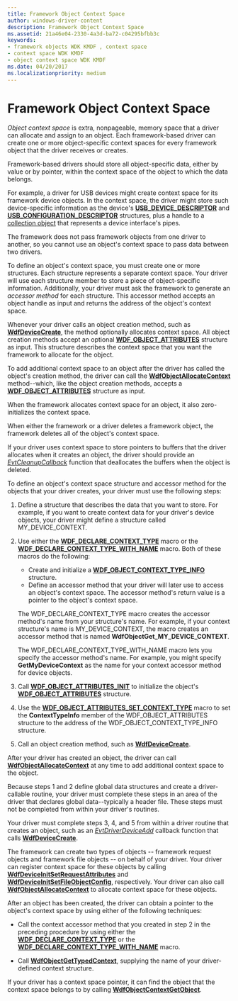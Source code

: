 ```yaml
---
title: Framework Object Context Space
author: windows-driver-content
description: Framework Object Context Space
ms.assetid: 21a46e04-2330-4a3d-ba72-c04295bfbb3c
keywords:
- framework objects WDK KMDF , context space
- context space WDK KMDF
- object context space WDK KMDF
ms.date: 04/20/2017
ms.localizationpriority: medium
---
```


# Framework Object Context Space





*Object context space* is extra, nonpageable, memory space that a driver can allocate and assign to an object. Each framework-based driver can create one or more object-specific context spaces for every framework object that the driver receives or creates.

Framework-based drivers should store all object-specific data, either by value or by pointer, within the context space of the object to which the data belongs.

For example, a driver for USB devices might create context space for its framework device objects. In the context space, the driver might store such device-specific information as the device's [**USB\_DEVICE\_DESCRIPTOR**](https://msdn.microsoft.com/library/windows/hardware/ff539280) and [**USB\_CONFIGURATION\_DESCRIPTOR**](https://msdn.microsoft.com/library/windows/hardware/ff539241) structures, plus a handle to a [collection object](framework-object-collections.md) that represents a device interface's pipes.

The framework does not pass framework objects from one driver to another, so you cannot use an object's context space to pass data between two drivers.

To define an object's context space, you must create one or more structures. Each structure represents a separate context space. Your driver will use each structure member to store a piece of object-specific information. Additionally, your driver must ask the framework to generate an *accessor method* for each structure. This accessor method accepts an object handle as input and returns the address of the object's context space.

Whenever your driver calls an object creation method, such as [**WdfDeviceCreate**](https://msdn.microsoft.com/library/windows/hardware/ff545926), the method optionally allocates context space. All object creation methods accept an optional [**WDF\_OBJECT\_ATTRIBUTES**](https://msdn.microsoft.com/library/windows/hardware/ff552400) structure as input. This structure describes the context space that you want the framework to allocate for the object.

To add additional context space to an object after the driver has called the object's creation method, the driver can call the [**WdfObjectAllocateContext**](https://msdn.microsoft.com/library/windows/hardware/ff548723) method--which, like the object creation methods, accepts a [**WDF\_OBJECT\_ATTRIBUTES**](https://msdn.microsoft.com/library/windows/hardware/ff552400) structure as input.

When the framework allocates context space for an object, it also zero-initializes the context space.

When either the framework or a driver deletes a framework object, the framework deletes all of the object's context space.

If your driver uses context space to store pointers to buffers that the driver allocates when it creates an object, the driver should provide an [*EvtCleanupCallback*](https://msdn.microsoft.com/library/windows/hardware/ff540840) function that deallocates the buffers when the object is deleted.

To define an object's context space structure and accessor method for the objects that your driver creates, your driver must use the following steps:

1.  Define a structure that describes the data that you want to store. For example, if you want to create context data for your driver's device objects, your driver might define a structure called MY\_DEVICE\_CONTEXT.

2.  Use either the [**WDF\_DECLARE\_CONTEXT\_TYPE**](https://msdn.microsoft.com/library/windows/hardware/ff551250) macro or the [**WDF\_DECLARE\_CONTEXT\_TYPE\_WITH\_NAME**](https://msdn.microsoft.com/library/windows/hardware/ff551252) macro. Both of these macros do the following:

    -   Create and initialize a [**WDF\_OBJECT\_CONTEXT\_TYPE\_INFO**](https://msdn.microsoft.com/library/windows/hardware/ff552407) structure.
    -   Define an accessor method that your driver will later use to access an object's context space. The accessor method's return value is a pointer to the object's context space.

    The WDF\_DECLARE\_CONTEXT\_TYPE macro creates the accessor method's name from your structure's name. For example, if your context structure's name is MY\_DEVICE\_CONTEXT, the macro creates an accessor method that is named **WdfObjectGet\_MY\_DEVICE\_CONTEXT**.

    The WDF\_DECLARE\_CONTEXT\_TYPE\_WITH\_NAME macro lets you specify the accessor method's name. For example, you might specify **GetMyDeviceContext** as the name for your context accessor method for device objects.

3.  Call [**WDF\_OBJECT\_ATTRIBUTES\_INIT**](https://msdn.microsoft.com/library/windows/hardware/ff552402) to initialize the object's [**WDF\_OBJECT\_ATTRIBUTES**](https://msdn.microsoft.com/library/windows/hardware/ff552400) structure.

4.  Use the [**WDF\_OBJECT\_ATTRIBUTES\_SET\_CONTEXT\_TYPE**](https://msdn.microsoft.com/library/windows/hardware/ff552405) macro to set the **ContextTypeInfo** member of the WDF\_OBJECT\_ATTRIBUTES structure to the address of the WDF\_OBJECT\_CONTEXT\_TYPE\_INFO structure.

5.  Call an object creation method, such as [**WdfDeviceCreate**](https://msdn.microsoft.com/library/windows/hardware/ff545926).

After your driver has created an object, the driver can call [**WdfObjectAllocateContext**](https://msdn.microsoft.com/library/windows/hardware/ff548723) at any time to add additional context space to the object.

Because steps 1 and 2 define global data structures and create a driver-callable routine, your driver must complete these steps in an area of the driver that declares global data--typically a header file. These steps must not be completed from within your driver's routines.

Your driver must complete steps 3, 4, and 5 from within a driver routine that creates an object, such as an [*EvtDriverDeviceAdd*](https://msdn.microsoft.com/library/windows/hardware/ff541693) callback function that calls [**WdfDeviceCreate**](https://msdn.microsoft.com/library/windows/hardware/ff545926).

The framework can create two types of objects -- framework request objects and framework file objects -- on behalf of your driver. Your driver can register context space for these objects by calling [**WdfDeviceInitSetRequestAttributes**](https://msdn.microsoft.com/library/windows/hardware/ff546786) and [**WdfDeviceInitSetFileObjectConfig**](https://msdn.microsoft.com/library/windows/hardware/ff546107), respectively. Your driver can also call [**WdfObjectAllocateContext**](https://msdn.microsoft.com/library/windows/hardware/ff548723) to allocate context space for these objects.

After an object has been created, the driver can obtain a pointer to the object's context space by using either of the following techniques:

-   Call the context accessor method that you created in step 2 in the preceding procedure by using either the [**WDF\_DECLARE\_CONTEXT\_TYPE**](https://msdn.microsoft.com/library/windows/hardware/ff551250) or the [**WDF\_DECLARE\_CONTEXT\_TYPE\_WITH\_NAME**](https://msdn.microsoft.com/library/windows/hardware/ff551252) macro.

-   Call [**WdfObjectGetTypedContext**](https://msdn.microsoft.com/library/windows/hardware/ff548749), supplying the name of your driver-defined context structure.

If your driver has a context space pointer, it can find the object that the context space belongs to by calling [**WdfObjectContextGetObject**](https://msdn.microsoft.com/library/windows/hardware/ff548727).

 

 






